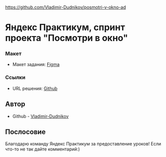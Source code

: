 https://github.com/Vladimir-Dudnikov/posmotri-v-okno-ad

# Яндекс Практикум, спринт проекта "Посмотри в окно"

### Макет

- Макет задания: [Figma](https://www.figma.com/design/vCfXwrcREKdx7cs4aJuHPg/FD--2-%D1%81%D0%BF%D1%80%D0%B8%D0%BD%D1%82.-%D0%9F%D1%80%D0%BE%D0%B5%D0%BA%D1%82%D0%BD%D0%B0%D1%8F-%D1%80%D0%B0%D0%B1%D0%BE%D1%82%D0%B0?node-id=0-1&p=f&t=Tqd5m4mKFhq2O94P-0)

### Ссылки

- URL решения: [Github](https://github.com/Vladimir-Dudnikov/posmotri-v-okno-ad)

## Автор

- Github - [Vladimir-Dudnikov](https://github.com/Vladimir-Dudnikov)


## Послосовие

Благодарю команду Яндекс Практикум за предоставление уроков! Если что-то не так дайте комментарий:)

